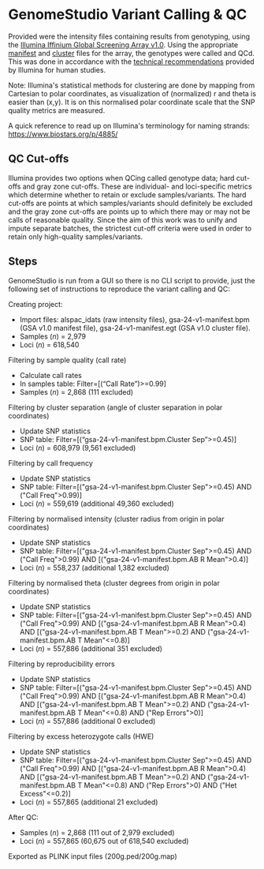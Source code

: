 # GenomeStudio Variant Calling & QC

Provided were the intensity files containing results from genotyping, using the [Illumina Iffinium Global Screening Array v1.0][gsa]. Using the appropriate [manifest][files] and [cluster][files] files for the array, the genotypes were called and QCd. This was done in accordance with the [technical recommendations][guide] provided by Illumina for human studies. 

Note: Illumina's statistical methods for clustering are done by mapping from Cartesian to polar coordinates, as visualization of (normalized) r and theta is easier than (x,y). It is on this normalised polar coordinate scale that the SNP quality metrics are measured.

A quick reference to read up on Illumina's terminology for naming strands: https://www.biostars.org/p/4885/

## QC Cut-offs

Illumina provides two options when QCing called genotype data; hard cut-offs and gray zone cut-offs. These are individual- and loci-specific metrics which determine whether to retain or exclude samples/variants. The hard cut-offs are points at which samples/variants should definitely be excluded and the gray zone cut-offs are points up to which there may or may not be calls of reasonable quality. Since the aim of this work was to unify and impute separate batches, the strictest cut-off criteria were used in order to retain only high-quality samples/variants.

## Steps

GenomeStudio is run from a GUI so there is no CLI script to provide, just the following set of instructions to reproduce the variant calling and QC:

Creating project:
* Import files: alspac_idats (raw intensity files), gsa-24-v1-manifest.bpm (GSA v1.0 manifest file), gsa-24-v1-manifest.egt (GSA v1.0 cluster file).
* Samples (_n_) = 2,979
* Loci (_n_) = 618,540

Filtering by sample quality (call rate)
* Calculate call rates
* In samples table: Filter=[(“Call Rate”)>=0.99]
* Samples (_n_) = 2,868 (111 excluded)

Filtering by cluster separation (angle of cluster separation in polar coordinates)
* Update SNP statistics
* SNP table: Filter=[(“gsa-24-v1-manifest.bpm.Cluster Sep”>=0.45)]
* Loci (_n_) = 608,979 (9,561 excluded)

Filtering by call frequency
* Update SNP statistics
* SNP table: Filter=[("gsa-24-v1-manifest.bpm.Cluster Sep">=0.45) AND ("Call Freq">0.99)]
* Loci (_n_) = 559,619 (additional 49,360 excluded)

Filtering by normalised intensity (cluster radius from origin in polar coordinates)
* Update SNP statistics
* SNP table: Filter=[("gsa-24-v1-manifest.bpm.Cluster Sep">=0.45) AND ("Call Freq">0.99) AND [("gsa-24-v1-manifest.bpm.AB R Mean">0.4)]
* Loci (_n_) = 558,237 (additional 1,382 excluded)

Filtering by normalised theta (cluster degrees from origin in polar coordinates)
* Update SNP statistics
* SNP table: Filter=[("gsa-24-v1-manifest.bpm.Cluster Sep">=0.45) AND ("Call Freq">0.99) AND [("gsa-24-v1-manifest.bpm.AB R Mean">0.4) AND [("gsa-24-v1-manifest.bpm.AB T Mean">=0.2) AND ("gsa-24-v1-manifest.bpm.AB T Mean"<=0.8)]
* Loci (_n_) = 557,886 (additional 351 excluded)

Filtering by reproducibility errors
* Update SNP statistics
* SNP table: Filter=[("gsa-24-v1-manifest.bpm.Cluster Sep">=0.45) AND ("Call Freq">0.99) AND [("gsa-24-v1-manifest.bpm.AB R Mean">0.4) AND [("gsa-24-v1-manifest.bpm.AB T Mean">=0.2) AND ("gsa-24-v1-manifest.bpm.AB T Mean"<=0.8) AND ("Rep Errors">0)]
* Loci (_n_) = 557,886 (additional 0 excluded)

Filtering by excess heterozygote calls (HWE)
* Update SNP statistics
* SNP table: Filter=[("gsa-24-v1-manifest.bpm.Cluster Sep">=0.45) AND ("Call Freq">0.99) AND [("gsa-24-v1-manifest.bpm.AB R Mean">0.4) AND [("gsa-24-v1-manifest.bpm.AB T Mean">=0.2) AND ("gsa-24-v1-manifest.bpm.AB T Mean"<=0.8) AND ("Rep Errors">0) AND ("Het Excess"<=0.2)]
* Loci (_n_) = 557,865 (additional 21 excluded)

After QC:
* Samples (_n_) = 2,868 (111 out of 2,979 excluded)
* Loci (_n_) = 557,865 (60,675 out of 618,540 excluded)

Exported as PLINK input files (200g.ped/200g.map)

[files]: https://emea.support.illumina.com/downloads/infinium-global-screening-array-v1-0-product-files.html
[gsa]: https://emea.illumina.com/products/by-type/microarray-kits/infinium-global-screening.html
[guide]: https://www.illumina.com/Documents/products/technotes/technote_infinium_genotyping_data_analysis.pdf
